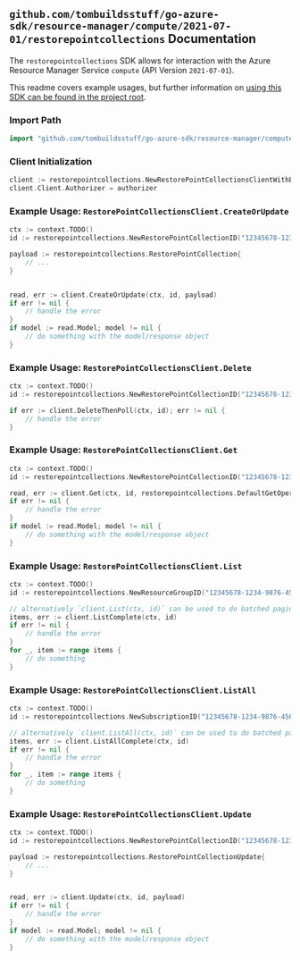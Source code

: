 
## `github.com/tombuildsstuff/go-azure-sdk/resource-manager/compute/2021-07-01/restorepointcollections` Documentation

The `restorepointcollections` SDK allows for interaction with the Azure Resource Manager Service `compute` (API Version `2021-07-01`).

This readme covers example usages, but further information on [using this SDK can be found in the project root](https://github.com/tombuildsstuff/go-azure-sdk/tree/main/docs).

### Import Path

```go
import "github.com/tombuildsstuff/go-azure-sdk/resource-manager/compute/2021-07-01/restorepointcollections"
```


### Client Initialization

```go
client := restorepointcollections.NewRestorePointCollectionsClientWithBaseURI("https://management.azure.com")
client.Client.Authorizer = authorizer
```


### Example Usage: `RestorePointCollectionsClient.CreateOrUpdate`

```go
ctx := context.TODO()
id := restorepointcollections.NewRestorePointCollectionID("12345678-1234-9876-4563-123456789012", "example-resource-group", "restorePointCollectionValue")

payload := restorepointcollections.RestorePointCollection{
	// ...
}


read, err := client.CreateOrUpdate(ctx, id, payload)
if err != nil {
	// handle the error
}
if model := read.Model; model != nil {
	// do something with the model/response object
}
```


### Example Usage: `RestorePointCollectionsClient.Delete`

```go
ctx := context.TODO()
id := restorepointcollections.NewRestorePointCollectionID("12345678-1234-9876-4563-123456789012", "example-resource-group", "restorePointCollectionValue")

if err := client.DeleteThenPoll(ctx, id); err != nil {
	// handle the error
}
```


### Example Usage: `RestorePointCollectionsClient.Get`

```go
ctx := context.TODO()
id := restorepointcollections.NewRestorePointCollectionID("12345678-1234-9876-4563-123456789012", "example-resource-group", "restorePointCollectionValue")

read, err := client.Get(ctx, id, restorepointcollections.DefaultGetOperationOptions())
if err != nil {
	// handle the error
}
if model := read.Model; model != nil {
	// do something with the model/response object
}
```


### Example Usage: `RestorePointCollectionsClient.List`

```go
ctx := context.TODO()
id := restorepointcollections.NewResourceGroupID("12345678-1234-9876-4563-123456789012", "example-resource-group")

// alternatively `client.List(ctx, id)` can be used to do batched pagination
items, err := client.ListComplete(ctx, id)
if err != nil {
	// handle the error
}
for _, item := range items {
	// do something
}
```


### Example Usage: `RestorePointCollectionsClient.ListAll`

```go
ctx := context.TODO()
id := restorepointcollections.NewSubscriptionID("12345678-1234-9876-4563-123456789012")

// alternatively `client.ListAll(ctx, id)` can be used to do batched pagination
items, err := client.ListAllComplete(ctx, id)
if err != nil {
	// handle the error
}
for _, item := range items {
	// do something
}
```


### Example Usage: `RestorePointCollectionsClient.Update`

```go
ctx := context.TODO()
id := restorepointcollections.NewRestorePointCollectionID("12345678-1234-9876-4563-123456789012", "example-resource-group", "restorePointCollectionValue")

payload := restorepointcollections.RestorePointCollectionUpdate{
	// ...
}


read, err := client.Update(ctx, id, payload)
if err != nil {
	// handle the error
}
if model := read.Model; model != nil {
	// do something with the model/response object
}
```

